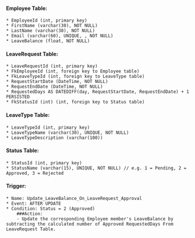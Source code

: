 ﻿
#### Employee Table:
	* EmployeeId (int, primary key)
	* FirstName (varchar(30), NOT NULL)
	* LastName (varchar(30), NOT NULL)
	* Email (varchar(60), UNIQUE, , NOT NULL)
	* LeaveBalance (float, NOT NULL)

#### LeaveRequest Table:
	* LeaveRequestId (int, primary key)
	* FkEmployeeId (int, foreign key to Employee table)
	* FkLeaveTypeId (int, foreign key to LeaveType table)
	* RequestStartDate (DateTime, NOT NULL)
	* RequestEndDate (DateTime, NOT NULL)
	* RequestedDays AS DATEDIFF(day, RequestStartDate, RequestEndDate) + 1 PERSISTED
	* FkStatusId (int) (int, foreign key to Status table)

#### LeaveType Table:
	* LeaveTypeId (int, primary key)
	* LeaveTypeName (varchar(30), UNIQUE, NOT NULL)
	* LeaveTypeDescription (varchar(100))

#### Status Table:
	* StatusId (int, primary key)
	* StatusName (varchar(15), UNIQUE, NOT NULL) // e.g. 1 = Pending, 2 = Approved, 3 = Rejected

#### Trigger:
	* Name: Update_LeaveBalance_On_LeaveRequest_Approval
	* Event: AFTER UPDATE
	* Condition: Status = 2 (Approved)
		###Action:
		- Update the corresponding Employee member's LeaveBalance by subtracting the calculated number of Approved RequestedDays From LeaveRequest Table.
